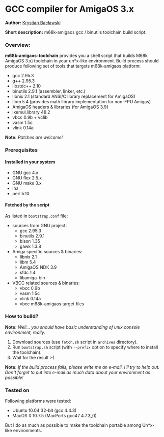 GCC compiler for AmigaOS 3.x
===

**Author:** [Krystian Bacławski](mailto:krystian.baclawski@gmail.com)

**Short description:** m68k-amigaos gcc / binutils toolchain build script.

### Overview:

**m68k-amigaos-toolchain** provides you a shell script that builds M68k AmigaOS 3.x) toolchain in your un*x-like environment. Build process should produce following set of tools that targets m68k-amigaos platform:

 * gcc 2.95.3
 * g++ 2.95.3
 * libstdc++ 2.10
 * binutils 2.9.1 (assembler, linker, etc.)
 * libnix 2.1 (standard ANSI/C library replacement for AmigaOS)
 * libm 5.4 (provides math library implementation for non-FPU Amigas)
 * AmigaOS headers & libraries (for AmigaOS 3.9)
 * ixemul.library 48.2
 * vbcc 0.9b + vclib
 * vasm 1.5c
 * vlink 0.14a

**Note:** *Patches are welcome!*

### Prerequisites

#### Installed in your system

 * GNU gcc 4.x
 * GNU flex 2.5.x
 * GNU make 3.x
 * lha
 * perl 5.10

#### Fetched by the script

As listed in `bootstrap.conf` file:

 * sources from GNU project:
   - gcc 2.95.3
   - binutils 2.9.1
   - bison 1.35
   - gawk 1.3.8
 * Amiga specific sources & binaries:
   - libnix 2.1
   - libm 5.4
   - AmigaOS NDK 3.9
   - sfdc 1.4
   - libamiga-bin
 * VBCC related sources & binaries:
   - vbcc 0.9b
   - vasm 1.5c
   - vlink 0.14a
   - vbcc m68k-amigaos target files

### How to build?

**Note:** *Well… you should have basic understanding of unix console environment, really.*

1. Download sources (use `fetch.sh` script in `archives` directory).
2. Run `bootstrap.sh` script (with `--prefix` option to specify where to install the toolchain).
3. Wait for the result :-)

**Note:** *If the build process fails, please write me an e-mail.  I'll try to help out. Don't forget to put into e-mail as much data about your environment as possible!*

### Tested on

Following platforms were tested:

 * Ubuntu 10.04 32-bit (gcc 4.4.3)
 * MacOS X 10.7.5 (MacPorts gcc47 4.7.3_0)
 
But I do as much as possible to make the toolchain portable among Un*x-like environments.
